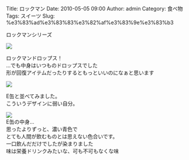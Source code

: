 Title: ロックマン
Date: 2010-05-05 09:00
Author: admin
Category: 食べ物
Tags: スイーツ
Slug: %e3%83%ad%e3%83%83%e3%82%af%e3%83%9e%e3%83%b3

ロックマンシリーズ

[![](http://farm5.static.flickr.com/4069/4577367879_381b10e1d7_m.jpg)](http://www.flickr.com/photos/46200029@N06/4577367879/)  
  
ロックマンドロップス！  
…でも中身はいつものドロップスでした  
形が回復アイテムだったりするともっといいのになぁと思います

[![](http://farm5.static.flickr.com/4023/4578000546_e23c96a67d_m.jpg)](http://www.flickr.com/photos/46200029@N06/4578000546/)  
  
E缶と並べてみました。  
こういうデザインに弱い自分。

[![](http://farm5.static.flickr.com/4060/4578001026_e4d4e4497a_m.jpg)](http://www.flickr.com/photos/46200029@N06/4578001026/)  
E缶の中身…  
思ったよりずっと、濃い青色で  
とても人間が飲むものとは思えない色合いです。  
一口飲んだだけでしたが染まりました  
味は栄養ドリンクみたいな、可も不可もなくな味
